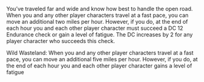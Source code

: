
You’ve traveled far and wide and know how best to handle the open road. When you and any other player characters travel at a fast pace, you can move an additional two miles per hour. However, if you do, at the end of each hour you and each other player character must succeed a DC 12 Endurance check or gain a level of fatigue. The DC increases by 2 for any player character who succeeds this check. 

Wild Wasteland: When you and any other player characters travel at a fast pace, you can move an additional five miles per hour. However, if you do, at the end of each hour you and each other player character gains a level of fatigue